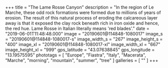 +++
title = "The Lame Rosse Canyon"
description = "In the region of Le Marche, these odd rock formations were formed due to millions of years of erosion. The result of this natural process of eroding the calcareous layer away is that it exposed the clay rock beneath rich in iron oxide and hence, the red hue. Lame Rosse in Italian literally means 'red blades'."
date = "2019-06-01T11:48:48.000"
image = "20190601@114848-1080017"
image_s = "20190601@114848-1080017-s"
image_width_s = "267"
image_height_s = "400"
image_xl = "20190601@114848-1080017-xl"
image_width_xl = "667"
image_height_xl = "999"
gps_latitude = "43.07638845"
gps_longitude = "13.19575595"
phototags = [ "Europe", "Fiastra", "Italy", "Macerata", "Marche", "morning", "mountain", "summer", "tree" ]
galleries = [ "" ]
+++

